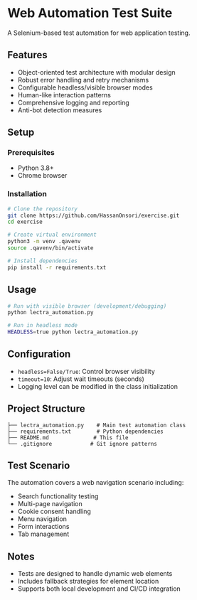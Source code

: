 # Web Automation Test Suite

A Selenium-based test automation for web application testing.

## Features

- Object-oriented test architecture with modular design
- Robust error handling and retry mechanisms
- Configurable headless/visible browser modes
- Human-like interaction patterns
- Comprehensive logging and reporting
- Anti-bot detection measures

## Setup

### Prerequisites
- Python 3.8+
- Chrome browser

### Installation

```bash
# Clone the repository
git clone https://github.com/HassanOnsori/exercise.git
cd exercise

# Create virtual environment
python3 -m venv .qavenv
source .qavenv/bin/activate

# Install dependencies
pip install -r requirements.txt
```

## Usage

```bash
# Run with visible browser (development/debugging)
python lectra_automation.py

# Run in headless mode
HEADLESS=true python lectra_automation.py
```

## Configuration

- `headless=False/True`: Control browser visibility
- `timeout=10`: Adjust wait timeouts (seconds)
- Logging level can be modified in the class initialization

## Project Structure

```
├── lectra_automation.py    # Main test automation class
├── requirements.txt        # Python dependencies
├── README.md              # This file
└── .gitignore            # Git ignore patterns
```

## Test Scenario

The automation covers a web navigation scenario including:
- Search functionality testing
- Multi-page navigation
- Cookie consent handling
- Menu navigation
- Form interactions
- Tab management

## Notes

- Tests are designed to handle dynamic web elements
- Includes fallback strategies for element location
- Supports both local development and CI/CD integration